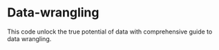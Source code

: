 # Data-wrangling
This code unlock the true potential of data with comprehensive guide to data wrangling. 
